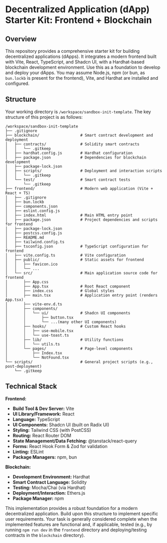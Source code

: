 # Decentralized Application (dApp) Starter Kit: Frontend + Blockchain

## Overview
This repository provides a comprehensive starter kit for building decentralized applications (dApps). It integrates a modern frontend built with Vite, React, TypeScript, and Shadcn UI, with a Hardhat-based blockchain development environment. Use this as a foundation to develop and deploy your dApps.
You may assume Node.js, npm (or bun, as `bun.lockb` is present for the frontend), Vite, and Hardhat are installed and configured.

## Structure
Your working directory is `/workspace/sandbox-init-template`. The key structure of this project is as follows:

```
/workspace/sandbox-init-template
├── .gitignore
├── blockchain/                  # Smart contract development and deployment
│   ├── contracts/               # Solidity smart contracts
│   │   └── .gitkeep
│   ├── hardhat.config.js        # Hardhat configuration
│   ├── package.json             # Dependencies for blockchain development
│   ├── package-lock.json
│   ├── scripts/                 # Deployment and interaction scripts
│   │   └── .gitkeep
│   └── test/                    # Smart contract tests
│       └── .gitkeep
├── frontend/                    # Modern web application (Vite + React + TS)
│   ├── .gitignore
│   ├── bun.lockb
│   ├── components.json
│   ├── eslint.config.js
│   ├── index.html               # Main HTML entry point
│   ├── package.json             # Project dependencies and scripts for frontend
│   ├── package-lock.json
│   ├── postcss.config.js
│   ├── README.md
│   ├── tailwind.config.ts
│   ├── tsconfig.json            # TypeScript configuration for frontend
│   ├── vite.config.ts           # Vite configuration
│   ├── public/                  # Static assets for frontend
│   │   ├── favicon.ico
│   │   └── ...
│   └── src/                     # Main application source code for frontend
│       ├── App.css
│       ├── App.tsx              # Root React component
│       ├── index.css            # Global styles
│       ├── main.tsx             # Application entry point (renders App.tsx)
│       ├── vite-env.d.ts
│       ├── components/
│       │   └── ui/              # Shadcn UI components
│       │       ├── button.tsx
│       │       └── ...(many other UI components)
│       ├── hooks/               # Custom React hooks
│       │   ├── use-mobile.tsx
│       │   └── use-toast.ts
│       ├── lib/                 # Utility functions
│       │   └── utils.ts
│       └── pages/               # Page-level components
│           ├── Index.tsx
│           └── NotFound.tsx
└── scripts/                     # General project scripts (e.g., post-deployment)
    └── .gitkeep
```

## Technical Stack

**Frontend:**
- **Build Tool & Dev Server:** Vite
- **UI Library/Framework:** React
- **Language:** TypeScript
- **UI Components:** Shadcn UI (built on Radix UI)
- **Styling:** Tailwind CSS (with PostCSS)
- **Routing:** React Router DOM
- **State Management/Data Fetching:** @tanstack/react-query
- **Forms:** React Hook Form & Zod for validation
- **Linting:** ESLint
- **Package Managers:** npm, bun

**Blockchain:**
- **Development Environment:** Hardhat
- **Smart Contract Language:** Solidity
- **Testing:** Mocha/Chai (via Hardhat)
- **Deployment/Interaction:** Ethers.js
- **Package Manager:** npm

This implementation provides a robust foundation for a modern decentralized application. Build upon this structure to implement specific user requirements. Your task is generally considered complete when the implemented features are functional and, if applicable, tested (e.g., by running `npm run dev` in the `frontend` directory and deploying/testing contracts in the `blockchain` directory).
